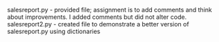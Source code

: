 salesreport.py - provided file; assignment is to add comments and think about improvements. I added comments but did not alter code.
salesreport2.py - created file to demonstrate a better version of salesreport.py using dictionaries